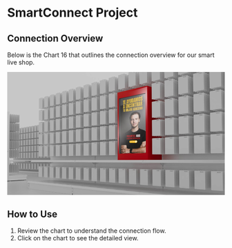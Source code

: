 # SmartConnect Project

## Connection Overview
Below is the Chart 16 that outlines the connection overview for our smart live shop.

[![Chart 16](https://github.com/Saru1989/smartconnect/blob/main/PantallaPrincipal.png?raw=true)](https://github.com/Saru1989/smartconnect/blob/main/Destinacion1.png?raw=true)

## How to Use
1. Review the chart to understand the connection flow.
2. Click on the chart to see the detailed view.
